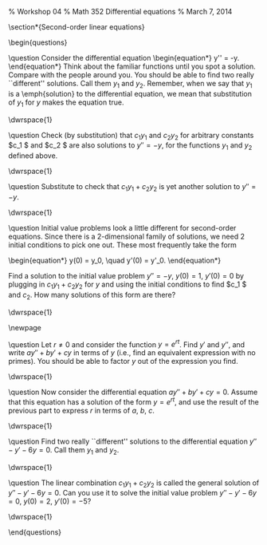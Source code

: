 % Workshop 04
% Math 352 Differential equations
% March 7, 2014


\section*{Second-order linear equations}

\begin{questions}

\question Consider the differential equation
\begin{equation*}
    y'' = -y.
\end{equation*}
Think about the familiar functions until you spot a solution. Compare with the
people around you. You should be able to find two really ``different''
solutions. Call them $y_1$ and $y_2$. Remember, when we say that $y_1$ is a
\emph{solution} to the differential equation, we mean that substitution of
$y_1$ for $y$ makes the equation true.

\dwrspace{1}

\question Check (by substitution) that $c_1 y_1$ and $c_2
y_2$ for arbitrary constants $c_1 $ and $c_2 $ are also solutions to $y'' = 
-y$, for the functions $y_1$ and $y_2$ defined above.

\dwrspace{1}

\question Substitute to check that $c_1 y_1 + c_2 y_2$ is yet another
solution to $y'' = -y$.

\dwrspace{1}


\question Initial value problems look a little different for second-order
equations. Since there is a 2-dimensional family of solutions, we need 2
initial conditions to pick one out. These most frequently take the form

\begin{equation*}
    y(0) = y_0, \quad y'(0) = y'_0.
\end{equation*}

Find a solution to the initial value problem $y'' = -y$, $y(0) = 1$, $y'(0) =
0$ by plugging in $c_1 y_1 + c_2y_2$ for $y$ and using the initial conditions
to find $c_1 $ and $c_2$. How many solutions of this form are there?

\dwrspace{1}

\newpage

\question Let $r \ne 0$ and consider the function $y = e^{rt}$. Find $y'$ and
$y''$, and write $ay'' + by' + cy$ in terms of $y$ (i.e., find an equivalent
expression with no primes). You should be able to factor $y$ out of the
expression you find.

\dwrspace{1}

\question Now consider the differential equation $ay'' + by' + cy = 0$. Assume
that this equation has a solution of the form $y = e^{rt}$, and use the result of
the previous part to express $r$ in terms of $a$, $b$, $c$.

\dwrspace{1}

\question Find two really ``different'' solutions to the differential equation
$y'' - y' - 6y = 0$. Call them $y_1$ and $y_2$.

\dwrspace{1}

\question The linear combination $c_1 y_1 + c_2 y_2$ is called the general solution
of $y'' - y' - 6y = 0$. Can you use it to solve the initial value problem
$y'' - y' - 6y = 0$, $y(0) = 2$, $y'(0) = -5$?

\dwrspace{1}

\end{questions}
